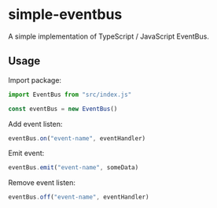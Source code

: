 # simple-eventbus

A simple implementation of TypeScript / JavaScript EventBus.

## Usage

Import package:

```JavaScript
import EventBus from "src/index.js"

const eventBus = new EventBus()
```

Add event listen:

```JavaScript
eventBus.on("event-name", eventHandler)
```

Emit event:

```JavaScript
eventBus.emit("event-name", someData)
```

Remove event listen:

```JavaScript
eventBus.off("event-name", eventHandler)
```